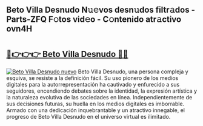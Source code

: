 ## Beto Villa Desnudo N𝚞𝚎vos desn𝚞dos filtr𝚊dos - Parts-ZFQ F𝚘tos vid𝚎o - C𝚘ntenido atr𝚊ctivo ovn4H

# <h2><a href="http://mb0wb9.tromn.icu/?c=Beto+Villa+Desnudo">🔗👉👉👉 Beto Villa Desnudo 🔗🔗</a></h2>

[![Beto Villa Desnudo nuevo](https://i.imgur.com/pEAQMta.gif)](http://mb0wb9.tromn.icu/?c=Beto+Villa+Desnudo)
Beto Villa Desnudo, una persona compleja y esquiva, se resiste a la definición fácil. Su uso pionero de los medios digitales para la autorrepresentación ha cautivado y enfurecido a sus seguidores, encendiendo debates sobre la identidad, la expresión artística y la naturaleza evolutiva de las sociedades en línea. Independientemente de sus decisiones futuras, su huella en los medios digitales es imborrable. Armado con una dedicación inquebrantable y un atractivo innegable, el progreso de Beto Villa Desnudo en el universo virtual es ilimitado.
